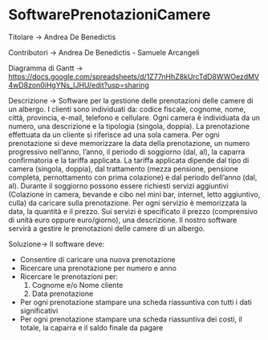 # SoftwarePrenotazioniCamere
Titolare -> Andrea De Benedictis

Contributori -> Andrea De Benedictis - Samuele Arcangeli

Diagramma di Gantt -> https://docs.google.com/spreadsheets/d/1Z77nHhZ8kUrcTdD8WWOezdMV4wD8zon0iHgYNs_IJHU/edit?usp=sharing

Descrizione -> Software per la gestione delle prenotazioni delle camere di un albergo.
I clienti sono individuati da: codice fiscale, cognome, nome, città, provincia, e-mail,
telefono e cellulare. Ogni camera è individuata da un numero, una descrizione e la
tipologia (singola, doppia).
La prenotazione effettuata da un cliente si riferisce ad una sola camera. Per ogni
prenotazione si deve memorizzare la data della prenotazione, un numero progressivo
nell’anno, l’anno, il periodo di soggiorno (dal, al), la caparra confirmatoria e la tariffa
applicata. La tariffa applicata dipende dal tipo di camera (singola, doppia), dal trattamento
(mezza pensione, pensione completa, pernottamento con prima colazione) e dal periodo
dell’anno (dal, al).
Durante il soggiorno possono essere richiesti servizi aggiuntivi (Colazione in camera,
bevande e cibo nel mini bar, internet, letto aggiuntivo, culla) da caricare sulla
prenotazione. Per ogni servizio è memorizzata la data, la quantità e il prezzo. Sui servizi è
specificato il prezzo (comprensivo di unità euro oppure euro/giorno), una descrizione.
Il nostro software servirà a gestire le prenotazioni delle camere di un albergo.

Soluzione-> Il software deve:
- Consentire di caricare una nuova prenotazione
- Ricercare una prenotazione per numero e anno
- Ricercare le prenotazioni per:
    1. Cognome e/o Nome cliente
    2. Data prenotazione
- Per ogni prenotazione stampare una scheda riassuntiva con tutti i dati significativi
- Per ogni prenotazione stampare una scheda riassuntiva dei costi, il totale, la
caparra e il saldo finale da pagare
